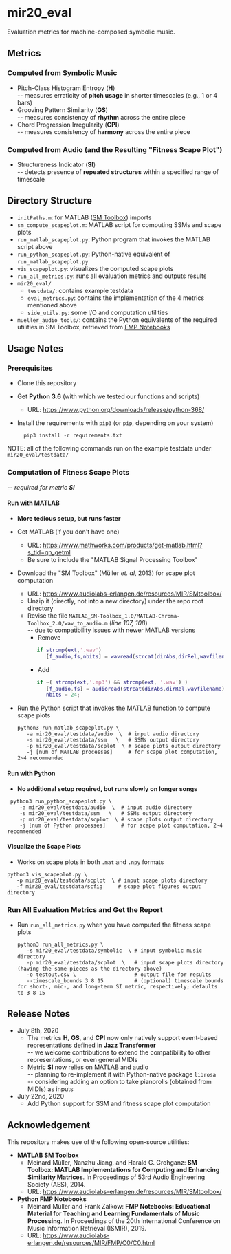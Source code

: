# mir20_eval

Evaluation metrics for machine-composed symbolic music.

## Metrics

### Computed from Symbolic Music
  * Pitch-Class Histogram Entropy (**H**)  
    -- measures erraticity of **pitch usage** in shorter timescales (e.g., 1 or 4 bars) 
  * Grooving Pattern Similarity (**GS**)  
    -- measures consistency of **rhythm** across the entire piece
  * Chord Progression Irregularity (**CPI**)  
    -- measures consistency of **harmony** across the entire piece
    
### Computed from Audio (and the Resulting "Fitness Scape Plot")
  * Structureness Indicator (**SI**)  
    -- detects presence of **repeated structures** within a specified range of timescale
  
## Directory Structure
  * ``initPaths.m``: for MATLAB ([SM Toolbox](https://www.audiolabs-erlangen.de/resources/MIR/SMtoolbox/)) imports
  * ``sm_compute_scapeplot.m``: MATLAB script for computing SSMs and scape plots
  * ``run_matlab_scapeplot.py``: Python program that invokes the MATLAB script above
  * ``run_python_scapeplot.py``: Python-native equivalent of ``run_matlab_scapeplot.py``
  * ``vis_scapeplot.py``: visualizes the computed scape plots
  * ``run_all_metrics.py``: runs all evaluation metrics and outputs results
  * ``mir20_eval/``
    * ``testdata/``: contains example testdata
    * ``eval_metrics.py``: contains the implementation of the 4 metrics mentioned above
    * ``side_utils.py``: some I/O and computation utilities
  * ``mueller_audio_tools/``: contains the Python equivalents of the required utilities in SM Toolbox, retrieved from [FMP Notebooks](https://www.audiolabs-erlangen.de/resources/MIR/FMP/C0/C0.html)
    
## Usage Notes

### Prerequisites
  * Clone this repository  
  
  * Get **Python 3.6** (with which we tested our functions and scripts)
    * URL: https://www.python.org/downloads/release/python-368/  
    
  * Install the requirements with ``pip3`` (or ``pip``, depending on your system)
    ```shell
      pip3 install -r requirements.txt
    ```

NOTE: all of the following commands run on the example testdata under ``mir20_eval/testdata/`` 

### Computation of Fitness Scape Plots
  -- _required for metric **SI**_
  
#### Run with MATLAB
  * **More tedious setup, but runs faster**
  * Get MATLAB (if you don't have one)
    * URL: https://www.mathworks.com/products/get-matlab.html?s_tid=gn_getml
    * Be sure to include the "MATLAB Signal Processing Toolbox"  
      
  * Download the "SM Toolbox" (Müller _et. al_, 2013) for scape plot computation
    * URL: https://www.audiolabs-erlangen.de/resources/MIR/SMtoolbox/
    * Unzip it (directly, not into a new directory) under the repo root directory
    * Revise the file ``MATLAB_SM-Toolbox_1.0/MATLAB-Chroma-Toolbox_2.0/wav_to_audio.m`` (_line 107, 108_)  
      -- due to compatibility issues with newer MATLAB versions
      * Remove
      ```Matlab
         if strcmp(ext,'.wav')
            [f_audio,fs,nbits] = wavread(strcat(dirAbs,dirRel,wavfilename));
      ```
      * Add
      ```Matlab
         if ~( strcmp(ext,'.mp3') && strcmp(ext, '.wav') )
            [f_audio,fs] = audioread(strcat(dirAbs,dirRel,wavfilename));
            nbits = 24;
      ```
      
  * Run the Python script that invokes the MATLAB function to compute scape plots 
    ```shell
    python3 run_matlab_scapeplot.py \
       -a mir20_eval/testdata/audio  \  # input audio directory
       -s mir20_eval/testdata/ssm   \   # SSMs output directory
       -p mir20_eval/testdata/scplot  \ # scape plots output directory
       -j [num of MATLAB processes]     # for scape plot computation, 2~4 recommended
    ```
    
#### Run with Python
 * **No additional setup required, but runs slowly on longer songs**
  ```shell
   python3 run_python_scapeplot.py \
      -a mir20_eval/testdata/audio  \  # input audio directory
      -s mir20_eval/testdata/ssm   \   # SSMs output directory
      -p mir20_eval/testdata/scplot  \ # scape plots output directory
      -j [num of Python processes]     # for scape plot computation, 2~4 recommended
  ```
 
#### Visualize the Scape Plots
 * Works on scape plots in both ``.mat`` and ``.npy`` formats
  ```shell
  python3 vis_scapeplot.py \
     -p mir20_eval/testdata/scplot  \ # input scape plots directory
     -f mir20_eval/testdata/scfig     # scape plot figures output directory
  ```
    
### Run All Evaluation Metrics and Get the Report  
 * Run ``run_all_metrics.py`` when you have computed the fitness scape plots
    ```shell
    python3 run_all_metrics.py \
       -s mir20_eval/testdata/symbolic  \ # input symbolic music directory
       -p mir20_eval/testdata/scplot  \   # input scape plots directory (having the same pieces as the directory above)
       -o testout.csv \                   # output file for results
       --timescale_bounds 3 8 15          # (optional) timescale bounds for short-, mid-, and long-term SI metric, respectively; defaults to 3 8 15
    ```
    
## Release Notes
 * July 8th, 2020
   * The metrics **H**, **GS**, and **CPI** now only natively support event-based representations defined in **Jazz Transformer**  
     -- we welcome contributions to extend the compatibility to other representations, or even general MIDIs 
   * Metric **SI** now relies on MATLAB and audio  
     -- planning to re-implement it with Python-native package ``librosa``  
     -- considering adding an option to take pianorolls (obtained from MIDIs) as inputs
 * July 22nd, 2020
   * Add Python support for SSM and fitness scape plot computation

## Acknowledgement
This repository makes use of the following open-source utilities:
 * **MATLAB SM Toolbox**
   * Meinard Müller, Nanzhu Jiang, and Harald G. Grohganz: **SM Toolbox: MATLAB Implementations for Computing and Enhancing Similarity Matrices**. In Proceedings of 53rd Audio Engineering Society (AES), 2014.
   * URL: https://www.audiolabs-erlangen.de/resources/MIR/SMtoolbox/
 * **Python FMP Notebooks**
   * Meinard Müller and Frank Zalkow: **FMP Notebooks: Educational Material for Teaching and Learning Fundamentals of Music Processing**. In Proceedings of the 20th International Conference on Music Information Retrieval (ISMIR), 2019.
   * URL: https://www.audiolabs-erlangen.de/resources/MIR/FMP/C0/C0.html
